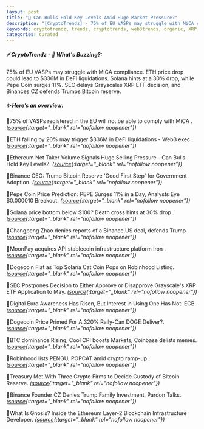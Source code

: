 ```yaml
---
layout: post
title: "🌌 Can Bulls Hold Key Levels Amid Huge Market Pressure?"
description: "[CryptoTrendz] - 75% of EU VASPs may struggle with MiCA compliance. ETH price drop could lead to $336M in DeFi liquidations. Solana hints at a 30% drop, while Pepe Coin surges 11%. SEC delays Grayscales XRP ETF decision, and Binances CZ defends Trumps Bitcoin reserve."
keywords: cryptotrendz, trendz, cryptotrends, web3trends, organic, XRP, Trump, crypto, DOGE, SEC, Bitcoin, stablecoin, Ethereum, PEPE, Web3
categories: curated
---
```


##### ⚡ CryptoTrendz - 📌 *What's Buzzing?:*

75% of EU VASPs may struggle with MiCA compliance. ETH price drop could lead to $336M in DeFi liquidations. Solana hints at a 30% drop, while Pepe Coin surges 11%. SEC delays Grayscales XRP ETF decision, and Binances CZ defends Trumps Bitcoin reserve.

##### ✨ *Here’s an overview:*


🔹75% of VASPs registered in the EU will not be able to comply with MiCA . *([source](https://s.avyag.com/81qa){:target="_blank" rel="nofollow noopener"})*

🔹ETH falling by 20% may trigger $336M in DeFi liquidations - Web3 exec . *([source](https://s.avyag.com/ojai){:target="_blank" rel="nofollow noopener"})*

🔹Ethereum Net Taker Volume Signals Huge Selling Pressure - Can Bulls Hold Key Levels?. *([source](https://s.avyag.com/t66y){:target="_blank" rel="nofollow noopener"})*

🔹Binance CEO: Trump Bitcoin Reserve 'Good First Step' for Government Adoption. *([source](https://s.avyag.com/mn36){:target="_blank" rel="nofollow noopener"})*

🔹Pepe Coin Price Prediction: PEPE Surges 11% in a Day, Analysts Eye $0.000010 Breakout. *([source](https://s.avyag.com/9gwe){:target="_blank" rel="nofollow noopener"})*

🔹Solana price bottom below $100? Death cross hints at 30% drop . *([source](https://s.avyag.com/vl5e){:target="_blank" rel="nofollow noopener"})*

🔹Changpeng Zhao denies reports of a Binance.US deal, defends Trump . *([source](https://s.avyag.com/v3m3){:target="_blank" rel="nofollow noopener"})*

🔹MoonPay acquires API stablecoin infrastructure platform Iron . *([source](https://s.avyag.com/0g0w){:target="_blank" rel="nofollow noopener"})*

🔹Dogecoin Flat as Top Solana Cat Coin Pops on Robinhood Listing. *([source](https://s.avyag.com/v1fg){:target="_blank" rel="nofollow noopener"})*

🔹SEC Postpones Decision to Either Approve or Disapprove Grayscale's XRP ETF Application to May. *([source](https://s.avyag.com/34fu){:target="_blank" rel="nofollow noopener"})*

🔹Digital Euro Awareness Has Risen, But Interest in Using One Has Not: ECB. *([source](https://s.avyag.com/w0v6){:target="_blank" rel="nofollow noopener"})*

🔹Dogecoin Price Primed For A 320% Rally-Can DOGE Deliver?. *([source](https://s.avyag.com/s89k){:target="_blank" rel="nofollow noopener"})*

🔹BTC dominance Rising, Cool CPI boosts Markets, Coinbase delists memes. *([source](https://s.avyag.com/n7py){:target="_blank" rel="nofollow noopener"})*

🔹Robinhood lists PENGU, POPCAT amid crypto ramp-up . *([source](https://s.avyag.com/u9ff){:target="_blank" rel="nofollow noopener"})*

🔹Treasury Met With Three Crypto Firms to Decide Custody of Bitcoin Reserve. *([source](https://s.avyag.com/4jmc){:target="_blank" rel="nofollow noopener"})*

🔹Binance Founder CZ Denies Trump Family Investment, Pardon Talks. *([source](https://s.avyag.com/z5l2){:target="_blank" rel="nofollow noopener"})*

🔹What Is Gnosis? Inside the Ethereum Layer-2 Blockchain Infrastructure Developer. *([source](https://s.avyag.com/1eeo){:target="_blank" rel="nofollow noopener"})*
